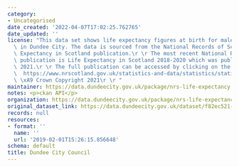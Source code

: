 ```yaml
---
category:
- Uncategorised
date_created: '2022-04-07T17:02:25.762765'
date_updated: ''
license: "This data set shows life expectancy figures at birth for males and females\
  \ in Dundee City. The data is sourced from the National Records of Scotland Life\
  \ Expectancy in Scotland publication.\r \r The most recent National Records of Scotland\
  \ publication is Life Expectancy in Scotland 2018-2020 which was published in September\
  \ 2021.\r \r The full publication can be accessed by clicking on the link below:\r\
  \  https://www.nrscotland.gov.uk/statistics-and-data/statistics/statistics-by-theme/life-expectancy/life-expectancy-in-scotland/2018-2020\r\
  \ \xA9 Crown Copyright 2021\r \r "
maintainer: https://data.dundeecity.gov.uk/package/nrs-life-expectancy
notes: <p>ckan API</p>
organization: https://data.dundeecity.gov.uk/package/nrs-life-expectancy
original_dataset_link: https://data.dundeecity.gov.uk/dataset/f82ec521-1147-4a95-8323-5b24bb52d546/resource/0015d293-671f-4c5b-91b0-a9891478cd60/download/nrs_life_expectancy_dundee_2018_2020.csv
records: null
resources:
- format: ''
  name: ''
  url: '2019-02-01T15:26:15.856648'
schema: default
title: Dundee City Council
---
```

